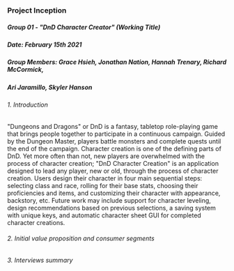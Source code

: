 ### Project Inception

##### Group 01 - "DnD Character Creator" (Working Title)
##### Date: February 15th 2021
##### Group Members: Grace Hsieh, Jonathan Nation, Hannah Trenary, Richard McCormick,
##### Ari Jaramillo, Skyler Hanson


###### 1. Introduction

"Dungeons and Dragons" or DnD is a fantasy, tabletop role-playing game
that brings people together to participate in a continuous campaign.
Guided by the Dungeon Master, players battle monsters and complete quests until
the end of the campaign. Character creation is one of the defining parts of DnD.
Yet more often than not, new players are overwhelmed with the process of
character creation; "DnD Character Creation" is an application designed to lead
any player, new or old, through the process of character creation. Users design
their character in four main sequential steps: selecting class and race,
rolling for their base stats, choosing their proficiencies and items, and
customizing their character with appearance, backstory, etc. Future work may
include support for character leveling, design recommendations based on previous
selections, a saving system with unique keys, and automatic character sheet GUI
for completed character creations.

###### 2. Initial  value  proposition  and  consumer  segments

###### 3. Interviews summary
